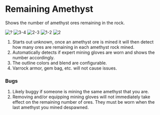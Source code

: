 # Remaining Amethyst
Shows the number of amethyst ores remaining in the rock.

![?](https://github.com/user-attachments/assets/4cb20dab-44c8-47ed-bf6c-66d645f0cbc9)
![3-4](https://github.com/user-attachments/assets/d44a6865-4f50-446a-a6f5-71ce387ad901)
![2-3](https://github.com/user-attachments/assets/129b23e0-23e3-428a-a028-14e4eaae714d)
![1-2](https://github.com/user-attachments/assets/15c8ba32-b03e-438e-a0c1-21bb1f30e21c)
![2](https://github.com/user-attachments/assets/4ccc3293-2d84-4fbb-a673-df9481100d2a)

1. Starts out unknown, once an amethyst ore is mined it will then detect how many ores are remaining in each amethyst rock mined.
2. Automatically detects if expert mining gloves are worn and shows the number accordingly.
3. The outline colors and blend are configurable.
4. Varrock armor, gem bag, etc. will not cause issues.

### Bugs
1. Likely buggy if someone is mining the same amethyst that you are.
2. Removing and/or equipping mining gloves will not immediately take effect on the remaining number of ores. They must be worn when the last amethyst you mined despawned.

